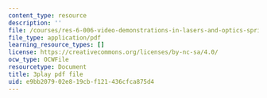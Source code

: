 ```yaml
---
content_type: resource
description: ''
file: /courses/res-6-006-video-demonstrations-in-lasers-and-optics-spring-2008/e9bb207902e819cbf121436cfca875d4_o1YjIyzshh8.pdf
file_type: application/pdf
learning_resource_types: []
license: https://creativecommons.org/licenses/by-nc-sa/4.0/
ocw_type: OCWFile
resourcetype: Document
title: 3play pdf file
uid: e9bb2079-02e8-19cb-f121-436cfca875d4
---
```

